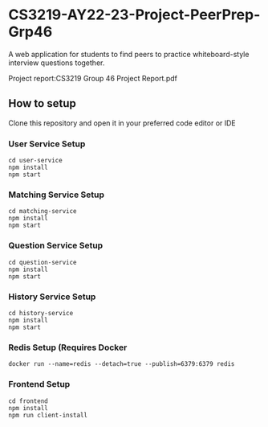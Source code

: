 # CS3219-AY22-23-Project-PeerPrep-Grp46
A web application for students to find peers to practice whiteboard-style interview 
questions together. 

Project report:CS3219 Group 46 Project Report.pdf

## How to setup 
Clone this repository and open it in your preferred code editor or IDE 

### User Service Setup
```
cd user-service
npm install
npm start
```
### Matching Service Setup
```
cd matching-service
npm install
npm start
```
### Question Service Setup
```
cd question-service
npm install
npm start
```
### History Service Setup
```
cd history-service
npm install
npm start
```

### Redis Setup (Requires Docker
```
docker run --name=redis --detach=true --publish=6379:6379 redis
```

### Frontend Setup
```
cd frontend
npm install
npm run client-install
```


